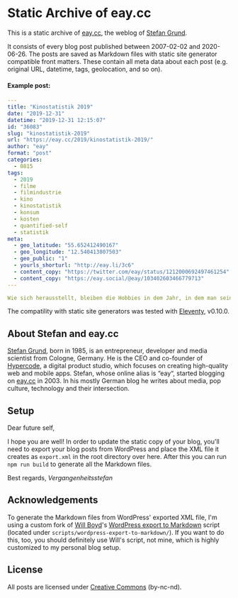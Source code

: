 # Static Archive of eay.cc

This is a static archive of [eay.cc](https://eay.cc/), the weblog of [Stefan Grund](https://stefangrund.eu/).

It consists of every blog post published between 2007-02-02 and 2020-06-26. The posts are saved as Markdown files with static site generator compatible front matters. These contain all meta data about each post (e.g. original URL, datetime, tags, geolocation, and so on).

#### Example post:

```yaml
---
title: "Kinostatistik 2019"
date: "2019-12-31"
datetime: "2019-12-31 12:15:07"
id: "36083"
slug: "kinostatistik-2019"
url: "https://eay.cc/2019/kinostatistik-2019/"
author: "eay"
format: "post"
categories:
  - 0815
tags:
  - 2019
  - filme
  - filmindustrie
  - kino
  - kinostatistik
  - konsum
  - kosten
  - quantified-self
  - statistik
meta:
  - geo_latitude: "55.652412490167"
  - geo_longitude: "12.540413807503"
  - geo_public: "1"
  - yourls_shorturl: "http://eay.li/3c6"
  - content_copy: "https://twitter.com/eay/status/1212000692497461254"
  - content_copy: "https://eay.social/@eay/103402603466779713"
---

Wie sich herausstellt, bleiben die Hobbies in dem Jahr, in dem man seinen Job kündigt und fast jede wache Minute in die Gründung der [eigenen Firma](https://hypercode.de/) steckt, schon mal auf der Strecke. Kein Wunder also...
```



The compatility with static site generators was tested with [Eleventy](https://github.com/11ty/eleventy), v0.10.0.


## About Stefan and eay.cc

[Stefan Grund](https://stefangrund.eu/), born in 1985, is an entrepreneur, developer and media scientist from Cologne, Germany. He is the CEO and co-founder of [Hypercode](https://hypercode.de/), a digital product studio, which focuses on creating high-quality web and mobile apps. Stefan, whose online alias is “eay“, started blogging on [eay.cc](https://eay.cc/) in 2003. In his mostly German blog he writes about media, pop culture, technology and their intersection.


## Setup

Dear future self,

I hope you are well! In order to update the static copy of your blog, you'll need to export your blog posts from WordPress and place the XML file it creates as `export.xml` in the root directory over here. After this you can run `npm run build` to generate all the Markdown files.

Best regards,
*Vergangenheitsstefan*


## Acknowledgements

To generate the Markdown files from WordPress' exported XML file, I'm using a custom fork of [Will Boyd](https://codersblock.com/)'s [WordPress export to Markdown](https://github.com/lonekorean/wordpress-export-to-markdown) script (located under `scripts/wordpress-export-to-markdown/`). If you want to do this, too, you should definitely use Will's script, not mine, which is highly customized to my personal blog setup.

## License

All posts are licensed under [Creative Commons](https://creativecommons.org/licenses/by-nc-nd/3.0/) (by-nc-nd).